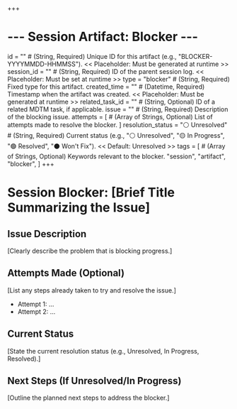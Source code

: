 +++
# --- Session Artifact: Blocker ---
id = "" # (String, Required) Unique ID for this artifact (e.g., "BLOCKER-YYYYMMDD-HHMMSS"). << Placeholder: Must be generated at runtime >>
session_id = "" # (String, Required) ID of the parent session log. << Placeholder: Must be set at runtime >>
type = "blocker" # (String, Required) Fixed type for this artifact.
created_time = "" # (Datetime, Required) Timestamp when the artifact was created. << Placeholder: Must be generated at runtime >>
related_task_id = "" # (String, Optional) ID of a related MDTM task, if applicable.
issue = "" # (String, Required) Description of the blocking issue.
attempts = [
    # (Array of Strings, Optional) List of attempts made to resolve the blocker.
]
resolution_status = "⚪ Unresolved" # (String, Required) Current status (e.g., "⚪ Unresolved", "🟡 In Progress", "🟢 Resolved", "⚫ Won't Fix"). << Default: Unresolved >>
tags = [
    # (Array of Strings, Optional) Keywords relevant to the blocker.
    "session", "artifact", "blocker",
]
+++

# Session Blocker: [Brief Title Summarizing the Issue]

## Issue Description

[Clearly describe the problem that is blocking progress.]

## Attempts Made (Optional)

[List any steps already taken to try and resolve the issue.]
- Attempt 1: ...
- Attempt 2: ...

## Current Status

[State the current resolution status (e.g., Unresolved, In Progress, Resolved).]

## Next Steps (If Unresolved/In Progress)

[Outline the planned next steps to address the blocker.]
